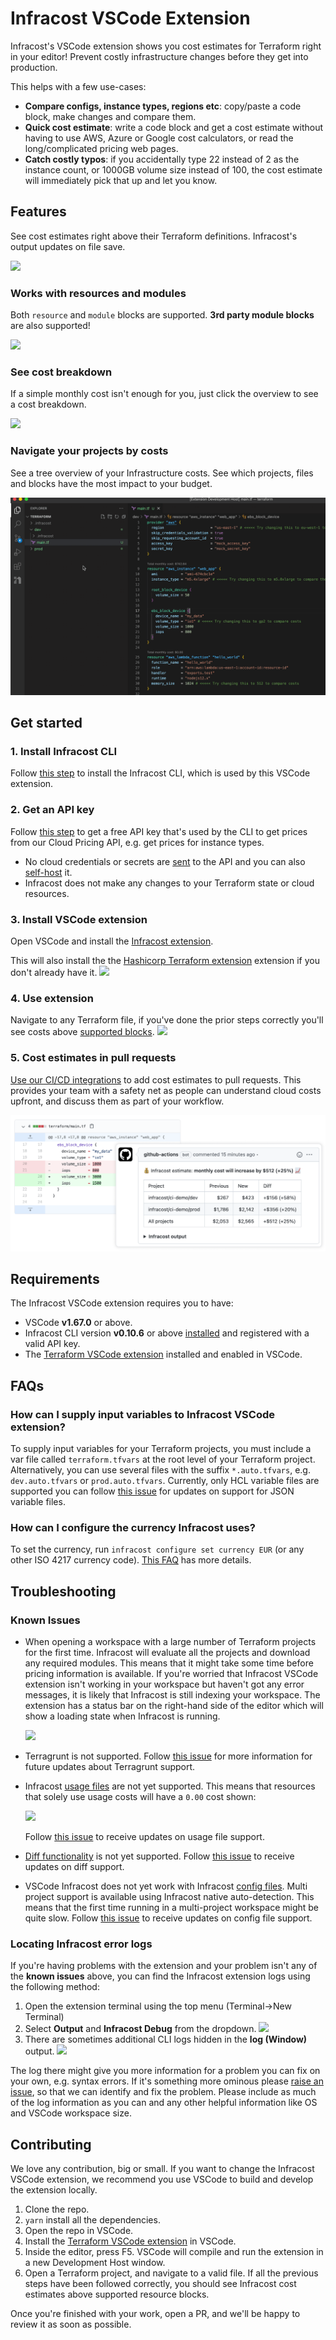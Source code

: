 # Infracost VSCode Extension

Infracost's VSCode extension shows you cost estimates for Terraform right in your editor! Prevent costly infrastructure changes before they get into production.

This helps with a few use-cases:
- **Compare configs, instance types, regions etc**: copy/paste a code block, make changes and compare them.
- **Quick cost estimate**: write a code block and get a cost estimate without having to use AWS, Azure or Google cost calculators, or read the long/complicated pricing web pages.
- **Catch costly typos**: if you accidentally type 22 instead of 2 as the instance count, or 1000GB volume size instead of 100, the cost estimate will immediately pick that up and let you know.

## Features

See cost estimates right above their Terraform definitions. Infracost's output updates on file save.

![](https://github.com/infracost/vscode-infracost/blob/master/.github/assets/resources.gif?raw=true)

### Works with resources and modules

Both `resource` and `module` blocks are supported. **3rd party module blocks** are also supported!

![](https://github.com/infracost/vscode-infracost/blob/master/.github/assets/modules.gif?raw=true)

### See cost breakdown

If a simple monthly cost isn't enough for you, just click the overview to see a cost breakdown.

![](https://github.com/infracost/vscode-infracost/blob/master/.github/assets/webview.gif?raw=true)

### Navigate your projects by costs

See a tree overview of your Infrastructure costs. See which projects, files and blocks have the most impact to your budget.

![](https://github.com/infracost/vscode-infracost/blob/master/.github/assets/tree-view.gif?raw=true)

## Get started

### 1. Install Infracost CLI

Follow [this step](https://www.infracost.io/docs/#1-install-infracost) to install the Infracost CLI, which is used by this VSCode extension.

### 2. Get an API key

Follow [this step](https://www.infracost.io/docs/#2-get-api-key) to get a free API key that's used by the CLI to get prices from our Cloud Pricing API, e.g. get prices for instance types.

- No cloud credentials or secrets are [sent](https://www.infracost.io/docs/faq/#what-data-is-sent-to-the-cloud-pricing-api) to the API and you can also [self-host](https://www.infracost.io/docs/cloud_pricing_api/self_hosted/) it.
- Infracost does not make any changes to your Terraform state or cloud resources.

### 3. Install VSCode extension

Open VSCode and install the [Infracost extension](https://marketplace.visualstudio.com/items?itemName=Infracost.infracost).

This will also install the the [Hashicorp Terraform extension](https://marketplace.visualstudio.com/items?itemName=HashiCorp.terraform) extension if you don't already have it.
   ![](https://github.com/infracost/vscode-infracost/blob/master/.github/assets/infracost-install.png?raw=true)

### 4. Use extension

Navigate to any Terraform file, if you've done the prior steps correctly you'll see costs above [supported blocks](https://www.infracost.io/docs/supported_resources/overview/).
   ![](https://github.com/infracost/vscode-infracost/blob/master/.github/assets/maintf.png?raw=true)

### 5. Cost estimates in pull requests

[Use our CI/CD integrations](https://www.infracost.io/docs/integrations/cicd/) to add cost estimates to pull requests. This provides your team with a safety net as people can understand cloud costs upfront, and discuss them as part of your workflow.

![](https://github.com/infracost/vscode-infracost/blob/master/.github/assets/cicd-integration.png?raw=true)

## Requirements

The Infracost VSCode extension requires you to have:

* VSCode **v1.67.0** or above.
* Infracost CLI version **v0.10.6** or above [installed](https://www.infracost.io/docs) and registered with a valid API key.
* The [Terraform VSCode extension](https://marketplace.visualstudio.com/items?itemName=HashiCorp.terraform) installed and enabled in VSCode.

## FAQs

### How can I supply input variables to Infracost VSCode extension?

To supply input variables for your Terraform projects, you must include a var file called `terraform.tfvars` at the root level of your Terraform project.
Alternatively, you can use several files with the suffix `*.auto.tfvars`, e.g. `dev.auto.tfvars` or `prod.auto.tfvars`. Currently, only HCL variable files are supported
you can follow [this issue](https://github.com/infracost/infracost/issues/1773) for updates on support for JSON variable files.

### How can I configure the currency Infracost uses?

To set the currency, run `infracost configure set currency EUR` (or any other ISO 4217 currency code). [This FAQ](https://www.infracost.io/docs/faq/#can-i-show-costs-in-a-different-currency) has more details.

## Troubleshooting

### Known Issues

* When opening a workspace with a large number of Terraform projects for the first time. Infracost will evaluate all the projects and download any required modules. This means
  that it might take some time before pricing information is available. If you're worried that Infracost VSCode extension isn't working in your workspace but haven't got
  any error messages, it is likely that Infracost is still indexing your workspace. The extension has a status bar on the right-hand side of the editor which will show a loading state
  when Infracost is running.

  ![](https://github.com/infracost/vscode-infracost/blob/master/.github/assets/loading.png?raw=true)  
* Terragrunt is not supported. Follow [this issue](https://github.com/infracost/vscode-infracost/issues/4) for more information for future updates about Terragrunt support.
* Infracost [usage files](https://www.infracost.io/docs/features/usage_based_resources/) are not yet supported. This means that resources that solely use usage costs will have a `0.00` cost shown:
 
  ![](https://github.com/infracost/vscode-infracost/blob/master/.github/assets/zero-cost.png?raw=true)

  Follow [this issue](https://github.com/infracost/vscode-infracost/issues/6) to receive updates on usage file support.
* [Diff functionality](https://www.infracost.io/docs/features/cli_commands/#diff) is not yet supported. Follow [this issue](https://github.com/infracost/vscode-infracost/issues/8) to receive updates on diff support.
* VSCode Infracost does not yet work with Infracost [config files](https://www.infracost.io/docs/features/config_file/). Multi project support is available using Infracost native auto-detection.
  This means that the first time running in a multi-project workspace might be quite slow. Follow [this issue](https://github.com/infracost/vscode-infracost/issues/7) to receive updates on config file support.

### Locating Infracost error logs

If you're having problems with the extension and your problem isn't any of the **known issues** above, you can find the Infracost extension logs using the following method:

1. Open the extension terminal using the top menu (Terminal->New Terminal)
2. Select **Output** and **Infracost Debug** from the dropdown.
   ![](https://github.com/infracost/vscode-infracost/blob/master/.github/assets/infracost-debug-log.png?raw=true)
3. There are sometimes additional CLI logs hidden in the **log (Window)** output.
   ![](https://github.com/infracost/vscode-infracost/blob/master/.github/assets/error-logs.png?raw=true)

The log there might give you more information for a problem you can fix on your own, e.g. syntax errors. If it's something more ominous please [raise an issue](https://github.com/infracost/vscode-infracost/issues), so that we can identify and fix the problem. Please include as much of the log information as you can and any other helpful information like OS and VSCode workspace size.

## Contributing

We love any contribution, big or small. If you want to change the Infracost VSCode extension, we recommend you use VSCode to build and develop the extension locally.

1. Clone the repo.
2. `yarn` install all the dependencies.
3. Open the repo in VSCode.
4. Install the [Terraform VSCode extension](https://marketplace.visualstudio.com/items?itemName=HashiCorp.terraform) in VSCode.
5. Inside the editor, press F5. VSCode will compile and run the extension in a new Development Host window.
6. Open a Terraform project, and navigate to a valid file. If all the previous steps have been followed correctly, you should see Infracost cost estimates above supported resource blocks.

Once you're finished with your work, open a PR, and we'll be happy to review it as soon as possible. 
